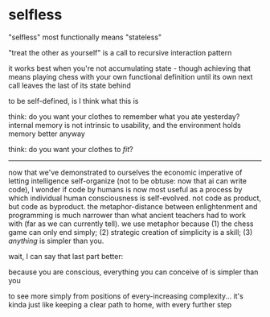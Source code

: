 # selfless

"selfless" most functionally means "stateless"

"treat the other as yourself" is a call to recursive interaction pattern

it works best when you're not accumulating state - though achieving that means playing chess with your own functional definition until its own next call leaves the last of its state behind

to be self-defined, is I think what this is

think: do you want your clothes to remember what you ate yesterday? internal memory is not intrinsic to usability, and the environment holds memory better anyway

think: do you want your clothes to _fit_?

***

now that we've demonstrated to ourselves the economic imperative of letting intelligence self-organize (not to be obtuse: now that ai can write code), I wonder if code by humans is now most useful as a process by which individual human consciousness is self-evolved. not code as product, but code as byproduct. the metaphor-distance between enlightenment and programming is much narrower than what ancient teachers had to work with (far as we can currently tell). we use metaphor because (1) the chess game can only end simply; (2) strategic creation of simplicity is a skill; (3) _anything_ is simpler than you.

wait, I can say that last part better:

because you are conscious, everything you can conceive of is simpler than you

to see more simply from positions of every-increasing complexity... it's kinda just like keeping a clear path to home, with every further step
